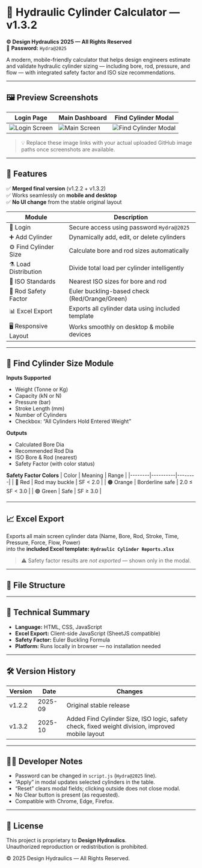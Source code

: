 # 🧮 Hydraulic Cylinder Calculator — v1.3.2
**© Design Hydraulics 2025 — All Rights Reserved**  
🔐 **Password:** `Hydra@2025`

A modern, mobile-friendly calculator that helps design engineers estimate and validate hydraulic cylinder sizing — including bore, rod, pressure, and flow — with integrated safety factor and ISO size recommendations.

---

## 🖼️ Preview Screenshots

| Login Page | Main Dashboard | Find Cylinder Modal |
|-------------|----------------|---------------------|
| ![Login Screen](https://github.com/yourusername/hydraulic-calculator/assets/login-preview.png) | ![Main Screen](https://github.com/yourusername/hydraulic-calculator/assets/main-preview.png) | ![Find Cylinder Modal](https://github.com/yourusername/hydraulic-calculator/assets/modal-preview.png) |

> 💡 Replace these image links with your actual uploaded GitHub image paths once screenshots are available.

---

## 🚀 Features
✅ **Merged final version** (v1.2.2 + v1.3.2)  
✅ Works seamlessly on **mobile and desktop**  
✅ **No UI change** from the stable original layout  

| Module | Description |
|--------|--------------|
| 🔑 Login | Secure access using password `Hydra@2025` |
| ➕ Add Cylinder | Dynamically add, edit, or delete cylinders |
| ⚙️ Find Cylinder Size | Calculate bore and rod sizes automatically |
| ⚗️ Load Distribution | Divide total load per cylinder intelligently |
| 🧱 ISO Standards | Nearest ISO sizes for bore and rod |
| 🧩 Rod Safety Factor | Euler buckling-based check (Red/Orange/Green) |
| 📊 Excel Export | Exports all cylinder data using included template |
| 🖥 Responsive Layout | Works smoothly on desktop & mobile devices |

---

## 🧮 Find Cylinder Size Module

**Inputs Supported**
- Weight (Tonne or Kg)
- Capacity (kN or N)
- Pressure (bar)
- Stroke Length (mm)
- Number of Cylinders
- Checkbox: “All Cylinders Hold Entered Weight”

**Outputs**
- Calculated Bore Dia  
- Recommended Rod Dia  
- ISO Bore & Rod (nearest)  
- Safety Factor (with color status)

**Safety Factor Colors**
| Color | Meaning | Range |
|--------|----------|--------|
| 🔴 Red | Rod may buckle | SF < 2.0 |
| 🟠 Orange | Borderline safe | 2.0 ≤ SF < 3.0 |
| 🟢 Green | Safe | SF ≥ 3.0 |

---

## 📈 Excel Export
Exports all main screen cylinder data (Name, Bore, Rod, Stroke, Time, Pressure, Force, Flow, Power)  
into the **included Excel template: `Hydraulic Cylinder Reports.xlsx`**

> ⚠️ Safety factor results are *not exported* — shown only in the modal.

---

## 🧩 File Structure
---

## 🧠 Technical Summary
- **Language:** HTML, CSS, JavaScript  
- **Excel Export:** Client-side JavaScript (SheetJS compatible)  
- **Safety Factor:** Euler Buckling Formula  
- **Platform:** Runs locally in browser — no installation needed  

---

## 🛠 Version History
| Version | Date | Changes |
|----------|------|----------|
| v1.2.2 | 2025-09 | Original stable release |
| v1.3.2 | 2025-10 | Added Find Cylinder Size, ISO logic, safety check, fixed weight division, improved mobile layout |

---

## 🧑‍💻 Developer Notes
- Password can be changed in `script.js` (`Hydra@2025` line).  
- “Apply” in modal updates selected cylinders in the table.  
- “Reset” clears modal fields; clicking outside does not close modal.  
- No Clear button is present (as requested).  
- Compatible with Chrome, Edge, Firefox.

---

## 🏁 License
This project is proprietary to **Design Hydraulics**.  
Unauthorized reproduction or redistribution is prohibited.  

© 2025 Design Hydraulics — All Rights Reserved.
